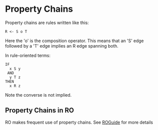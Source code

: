 # Property Chains

Property chains are rules written like this:

```
R <- S o T
```

Here the 'o' is the composition operator. This means that an 'S' edge followed by a 'T' edge implies an R edge spanning both.

In rule-oriented terms:

```
IF 
  x S y
 AND
  y T z
THEN
  x R z
```

Note the converse is not implied.

## Property Chains in RO

RO makes frequent use of property chains. See [ROGuide](ro-core.md) for more details
